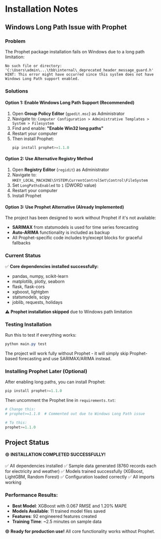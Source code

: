 # Installation Notes

## Windows Long Path Issue with Prophet

### Problem
The Prophet package installation fails on Windows due to a long path limitation:
```
No such file or directory: 'C:\Users\admin\...\tbb\internal\_deprecated_header_message_guard.h'
HINT: This error might have occurred since this system does not have Windows Long Path support enabled.
```

### Solutions

#### Option 1: Enable Windows Long Path Support (Recommended)
1. Open **Group Policy Editor** (`gpedit.msc`) as Administrator
2. Navigate to: `Computer Configuration > Administrative Templates > System > Filesystem`
3. Find and enable: **"Enable Win32 long paths"**
4. Restart your computer
5. Then install Prophet:
   ```powershell
   pip install prophet>=1.1.0
   ```

#### Option 2: Use Alternative Registry Method
1. Open **Registry Editor** (`regidit`) as Administrator
2. Navigate to: `HKEY_LOCAL_MACHINE\SYSTEM\CurrentControlSet\Control\FileSystem`
3. Set `LongPathsEnabled` to `1` (DWORD value)
4. Restart your computer
5. Install Prophet

#### Option 3: Use Prophet Alternative (Already Implemented)
The project has been designed to work without Prophet if it's not available:
- **SARIMAX** from statsmodels is used for time series forecasting
- **Auto-ARIMA** functionality is included as backup
- All Prophet-specific code includes try/except blocks for graceful fallbacks

### Current Status
✅ **Core dependencies installed successfully:**
- pandas, numpy, scikit-learn
- matplotlib, plotly, seaborn  
- flask, flask-cors
- xgboost, lightgbm
- statsmodels, scipy
- joblib, requests, holidays

⚠️ **Prophet installation skipped** due to Windows path limitation

### Testing Installation
Run this to test if everything works:
```powershell
python main.py test
```

The project will work fully without Prophet - it will simply skip Prophet-based forecasting and use SARIMAX/ARIMA instead.

### Installing Prophet Later (Optional)
After enabling long paths, you can install Prophet:
```powershell
pip install prophet>=1.1.0
```

Then uncomment the Prophet line in `requirements.txt`:
```python
# Change this:
# prophet>=1.1.0  # Commented out due to Windows Long Path issue

# To this:
prophet>=1.1.0
```

## Project Status
🟢 **INSTALLATION COMPLETED SUCCESSFULLY!**

✅ All dependencies installed
✅ Sample data generated (8760 records each for electricity and weather)
✅ Models trained successfully (XGBoost, LightGBM, Random Forest)
✅ Configuration loaded correctly
✅ All imports working

### Performance Results:
- **Best Model**: XGBoost with 0.067 RMSE and 1.20% MAPE
- **Models Available**: 11 trained model files saved
- **Features**: 92 engineered features created
- **Training Time**: ~2.5 minutes on sample data

🟢 **Ready for production use!** All core functionality works without Prophet.